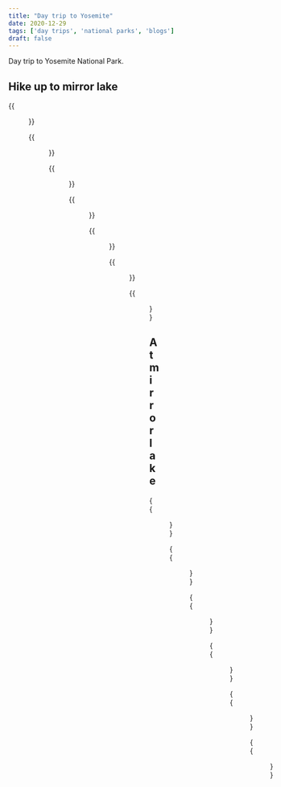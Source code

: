 ```yaml
---
title: "Day trip to Yosemite"
date: 2020-12-29
tags: ['day trips', 'national parks', 'blogs']
draft: false
---
```


Day trip to Yosemite National Park.

## Hike up to mirror lake

{{<figure src="/posts/images/IMG_4084.HEIC.png" caption="Campground near Curry Village">}}

{{<figure src="/posts/images/IMG_4086.HEIC.png" caption="Good advice.">}}

{{<figure src="/posts/images/IMG_4100.HEIC.png" caption="Ethan with log on the trail.">}}

{{<figure src="/posts/images/IMG_4091.HEIC.png" caption="Erica with boulder.">}}

{{<figure src="/posts/images/IMG_4098.HEIC.png" caption="Moss 1.">}}

{{<figure src="/posts/images/IMG_4101.HEIC.png" caption="Moss 2.">}}

{{<figure src="/posts/images/IMG_4103.HEIC.png" caption="Moss 3 (lots of interesting mosses).">}}

## At mirror lake

{{<figure src="/posts/images/IMG_4126.HEIC.png" caption="Mirror Lake visitor info placard." >}}

{{<figure src="/posts/images/IMG_4104.HEIC.png" caption="Mirror lake facing Northwest towards Mt. Watkins.">}}

{{<figure src="/posts/images/IMG_4123.HEIC.png" caption="Half Dome.">}}

{{<figure src="/posts/images/IMG_4110.HEIC.png" caption="Ethan and Erica in front of Half Dome.">}}

{{<figure src="/posts/images/IMG_4118.HEIC.png" caption="Interesting log, ground in the log's shadow remained frozen.">}}

{{<figure src="/posts/images/IMG_4122.HEIC.png" caption="Panoramic view facing Northeast with (from left to right) Mt. Watkins, Ahwiyah Point and Half Dome in view.">}}